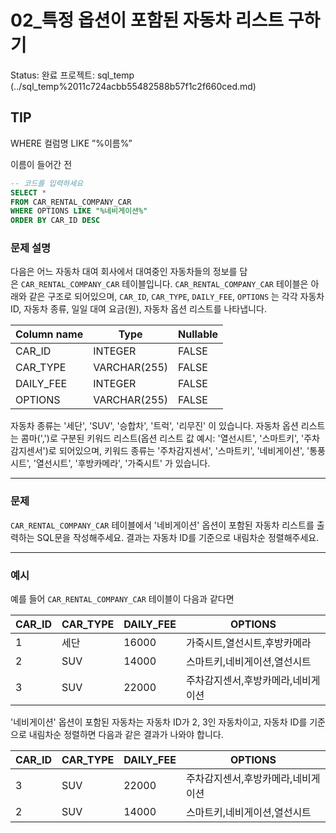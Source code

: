 # 02_특정 옵션이 포함된 자동차 리스트 구하기

Status: 완료
프로젝트: sql_temp (../sql_temp%2011c724acbb55482588b57f1c2f660ced.md)

## TIP

WHERE 컬럼명 LIKE ”%이름%”

이름이 들어간 전

```sql
-- 코드를 입력하세요
SELECT *
FROM CAR_RENTAL_COMPANY_CAR 
WHERE OPTIONS LIKE "%네비게이션%"
ORDER BY CAR_ID DESC
```

### **문제 설명**

다음은 어느 자동차 대여 회사에서 대여중인 자동차들의 정보를 담은 `CAR_RENTAL_COMPANY_CAR` 테이블입니다. `CAR_RENTAL_COMPANY_CAR` 테이블은 아래와 같은 구조로 되어있으며, `CAR_ID`, `CAR_TYPE`, `DAILY_FEE`, `OPTIONS` 는 각각 자동차 ID, 자동차 종류, 일일 대여 요금(원), 자동차 옵션 리스트를 나타냅니다.

| Column name | Type | Nullable |
| --- | --- | --- |
| CAR_ID | INTEGER | FALSE |
| CAR_TYPE | VARCHAR(255) | FALSE |
| DAILY_FEE | INTEGER | FALSE |
| OPTIONS | VARCHAR(255) | FALSE |

자동차 종류는 '세단', 'SUV', '승합차', '트럭', '리무진' 이 있습니다. 자동차 옵션 리스트는 콤마(',')로 구분된 키워드 리스트(옵션 리스트 값 예시: '열선시트', '스마트키', '주차감지센서')로 되어있으며, 키워드 종류는 '주차감지센서', '스마트키', '네비게이션', '통풍시트', '열선시트', '후방카메라', '가죽시트' 가 있습니다.

---

### 문제

`CAR_RENTAL_COMPANY_CAR` 테이블에서 '네비게이션' 옵션이 포함된 자동차 리스트를 출력하는 SQL문을 작성해주세요. 결과는 자동차 ID를 기준으로 내림차순 정렬해주세요.

---

### 예시

예를 들어 `CAR_RENTAL_COMPANY_CAR` 테이블이 다음과 같다면

| CAR_ID | CAR_TYPE | DAILY_FEE | OPTIONS |
| --- | --- | --- | --- |
| 1 | 세단 | 16000 | 가죽시트,열선시트,후방카메라 |
| 2 | SUV | 14000 | 스마트키,네비게이션,열선시트 |
| 3 | SUV | 22000 | 주차감지센서,후방카메라,네비게이션 |

'네비게이션' 옵션이 포함된 자동차는 자동차 ID가 2, 3인 자동차이고, 자동차 ID를 기준으로 내림차순 정렬하면 다음과 같은 결과가 나와야 합니다.

| CAR_ID | CAR_TYPE | DAILY_FEE | OPTIONS |
| --- | --- | --- | --- |
| 3 | SUV | 22000 | 주차감지센서,후방카메라,네비게이션 |
| 2 | SUV | 14000 | 스마트키,네비게이션,열선시트 |